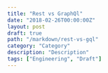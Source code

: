 ```yaml
---
title: "Rest vs GraphQl"
date: "2018-02-26T00:00:00Z"
layout: post
draft: true
path: "/markdown/rest-vs-gql"
category: "Category"
description: "Description"
tags: ["Engineering", "Draft"]
---
```


<!-- Origins of GraphQL

# Why do we need it

What is solved

# Getting started with GraphQL

How to get started real quick

# Some examples

Example

# Conclusion

Thats it! -->